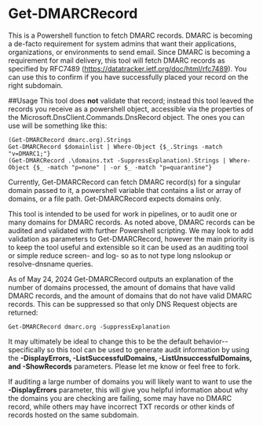 # Get-DMARCRecord
This is a Powershell function to fetch DMARC records. DMARC is becoming a de-facto requirement for system admins that want their applications, organizations, or environments to send email. Since DMARC is becoming a requirement for mail delivery, this tool will fetch DMARC records as specified by RFC7489 (https://datatracker.ietf.org/doc/html/rfc7489). You can use this to confirm if you have successfully placed your record on the right subdomain. 


##Usage
This tool does **not** validate that record; instead this tool leaved the records you receive as a powershell object, accessible via the properties of the Microsoft.DnsClient.Commands.DnsRecord object. The ones you can use will be something like this:
```
(Get-DMARCRecord dmarc.org).Strings
Get-DMARCRecord $domainlist | Where-Object {$_.Strings -match "v=DMARC1;"}
(Get-DMARCRecord .\domains.txt -SuppressExplanation).Strings | Where-Object {$_ -match "p=none" | -or $_ -match "p=quarantine"}
```

Currently, Get-DMARCRecord can fetch DMARC record(s) for a singular domain passed to it, a powershell variable that contains a list or array of domains, or a file path. Get-DMARCRecord expects domains only.

This tool is intended to be used for work in pipelines, or to audit one or many domains for DMARC records. As noted above, DMARC records can be audited and validated with further Powershell scripting. We may look to add validation as parameters to Get-DMARCRecord, however the main priority is to keep the tool useful and extensible so it can be used as an auditing tool or simple reduce screen- and log- so as to not type long nslookup or resolve-dnsname queries.

As of May 24, 2024 Get-DMARCRecord outputs an explanation of the number of domains processed, the amount of domains that have valid DMARC records, and the amount of domains that do not have valid DMARC records.
This can be suppressed so that only DNS Request objects are returned:
```
Get-DMARCRecord dmarc.org -SuppressExplanation
```
It may ultimately be ideal to change this to be the default behavior-- specifically so this tool can be used to generate audit information by using the **-DisplayErrors, -ListSuccessfulDomains, -ListUnsuccessfulDomains, and -ShowRecords** parameters. Please let me know or feel free to fork.

If auditing a large number of domains you will likely want to want to use the **-DisplayErrors** parameter, this will give you helpful information about why the domains you are checking are failing, some may have no DMARC record, while others may have incorrect TXT records or other kinds of records hosted on the same subdomain.


